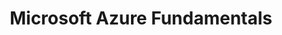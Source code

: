 ---
category: 'certificates'
title: 'Microsoft Azure Fundamentals'
icon: ''
description: '<p>Microsoft<br/>Issued Aug 2020<br/>Credential ID: H491-1296</p><a href="https://www.youracclaim.com/badges/dda01ef3-571a-4707-89f9-48f5065f74c4?source=linked_in_profile">See credential</a>'
sequence: 4
---